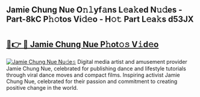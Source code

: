 ## Jamie Chung Nue O𝚗𝚕yf𝚊ns L𝚎a𝚔ed N𝚞𝚍es - Part-8kC P𝚑𝚘tos Vi𝚍𝚎o - H𝚘𝚝 Part L𝚎a𝚔s d53JX

# <h2><a href="http://kfav23.oniu.top/?m=Jamie+Chung+Nue">🔗👉 🔴 Jamie Chung Nue P𝚑ot𝚘𝚜 V𝚒d𝚎o</a></h2>

[![Jamie Chung Nue Nu𝚍e𝚜](https://i.imgur.com/0qMVB7G.gif)](http://kfav23.oniu.top/?m=Jamie+Chung+Nue)
Digital media artist and amusement provider Jamie Chung Nue, celebrated for publishing dance and lifestyle tutorials through viral dance moves and compact films. Inspiring activist Jamie Chung Nue, celebrated for their passion and commitment to creating positive change in the world.  
